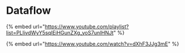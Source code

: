 # Dataflow

{% embed url="https://www.youtube.com/playlist?list=PLIivdWyY5sqIEiHGunZXg_yoS7unlHNJt" %}

{% embed url="https://www.youtube.com/watch?v=dXhF3JJg3mE" %}

